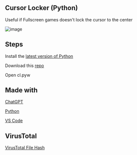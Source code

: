 Cursor Locker (Python)
--
Useful if Fullscreen games doesn't lock the cursor to the center

![image](https://github.com/GuiGui-OfficielYT/cursorlocker-py/assets/62442697/e657715e-1eb0-4fda-a949-20be48e1e0b1)

Steps
--
Install the [latest version of Python](https://www.python.org/downloads/release/latest/)

Download this [repo](https://github.com/GuiGui-OfficielYT/cursorlocker-py/archive/refs/heads/main.zip)

Open cl.pyw

Made with
--
[ChatGPT](https://chat.openai.com/share/48891bd5-db36-4f5f-b177-e1ec8fcf3ca3)

[Python](https://www.python.org)

[VS Code](https://code.visualstudio.com)

VirusTotal
--
[VirusTotal File Hash](https://www.virustotal.com/gui/file/efccf5c160cd17cc67d80d8dbbf5ce8f3317e07b9b1b04cfd3872f33925cee0b)

